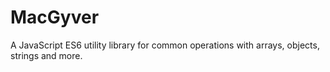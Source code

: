# MacGyver

A JavaScript ES6 utility library for common operations with
arrays, objects, strings and more.
